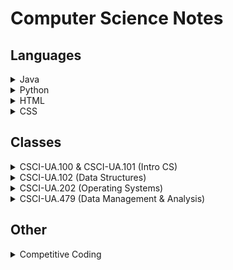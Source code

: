 # Computer Science Notes

## Languages

<details>
	<summary>Java</summary>

- [Basics](./topics/java-basics.md)
- [Reference Code](./topics/java-code.md)

</details>
<details>
	<summary>Python</summary>

- [Basics](./topics/python-basics.md)
- [Reference Code](./topics/python-code.md)

</details>

<details>
	<summary>HTML</summary>

- [Tags and Elements](./topics/html-tags.md)
- Attributes
- [Semantic Tags](./topics/html-semantics.md)

</details>
<details>
	<summary>CSS</summary>

- WIP

</details>	

## Classes

<details>
	<summary>CSCI-UA.100 & CSCI-UA.101 (Intro CS)</summary>

- [ASCII](./topics/ascii.md)
- [Reference vs. Copy](./topics/copy-vs-ref.md)
- [OOP](./topics/oop.md)

</details>
<details>
	<summary>CSCI-UA.102 (Data Structures)</summary>

- [Intro](./topics/cs102-intro.md)
- [Generics](./topics/cs102-generics.md)
- [Big O Notation](./topics/cs102-big-o.md)
- [Linked Lists](./topics/cs102-linked-list.md)
- [Stacks](./topics/cs102-stack.md)
- [Queues](./topics/cs102-queue.md)
- [Intro to Trees](./topics/cs102-tree.md)
- [BST](./topics/cs102-bst.md)
- Heap
- Sorts
- AVL Tree
- Hash Map

</details>
<details>
	<summary>CSCI-UA.202 (Operating Systems)</summary>

- [Intro](./topics/cs202-intro.md)
- [Process & Thread Management](./topics/cs202-process-thread-manage.md)

</details>
<details>
	<summary>CSCI-UA.479 (Data Management & Analysis)</summary>

- [Notes](./topics/cs479-notes.md)

</details>

## Other

<details>
	<summary>Competitive Coding</summary>

- [Algorithms](./topics/algo.md)

</details>